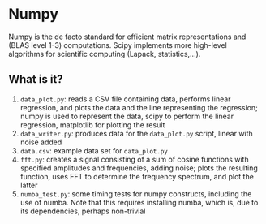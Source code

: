 Numpy
=====

Numpy is the de facto standard for efficient matrix representations and
(BLAS level 1-3) computations.  Scipy implements more high-level
algorithms for scientific computing (Lapack, statistics,...).

What is it?
-----------
1. `data_plot.py`: reads a CSV file containing data, performs linear
    regression, and plots the data and the line representing the regression;
    numpy is used to represent the data, scipy to perform the linear
    regression, matplotlib for plotting the result
1. `data_writer.py`: produces data for the `data_plot.py` script, linear
    with noise added
1. `data.csv`: example data set for `data_plot.py`
1. `fft.py`: creates a signal consisting of a sum of cosine functions
    with specified amplitudes and frequencies, adding noise; plots the
    resulting function, uses FFT to determine the frequency spectrum, and
    plot the latter
1. `numba_test.py`: some timing tests for numpy constructs, including the
    use of numba.  Note that this requires installing numba, which is, due
    to its dependencies, perhaps non-trivial
